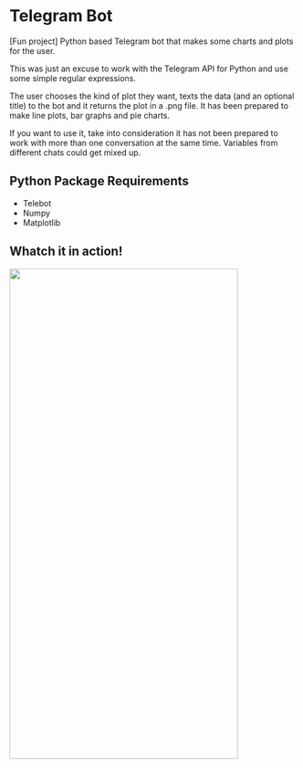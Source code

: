 # Telegram Bot
[Fun project] Python based Telegram bot that makes some charts and plots for the user.

This was just an excuse to work with the Telegram API for Python and use some simple regular expressions.

The user chooses the kind of plot they want, texts the data (and an optional title) to the bot and it returns the plot in a .png file.
It has been prepared to make line plots, bar graphs and pie charts.

If you want to use it, take into consideration it has not been prepared to work with more than one conversation at the same time. Variables from different chats could get mixed up.

## Python Package Requirements

- Telebot
- Numpy
- Matplotlib

## Whatch it in action!


<span>
  <img src='Telegram_bot.gif'width="400" height="859">
</span>
